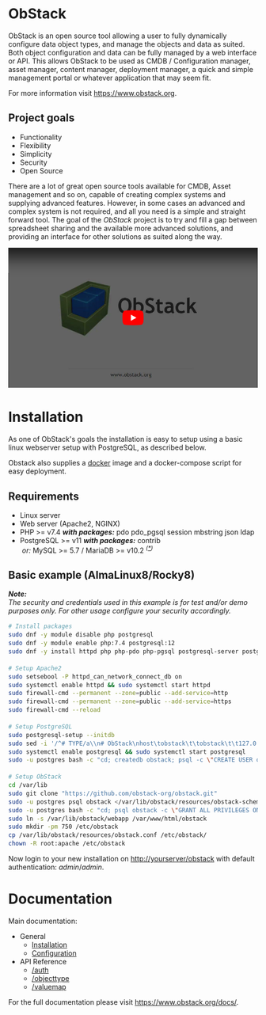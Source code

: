 # ObStack

ObStack is an open source tool allowing a user to fully dynamically configure data object types, and manage the objects and data as suited. Both object configuration and data can be fully managed by a web interface or API. This allows ObStack to be used as CMDB / Configuration manager, asset manager, content manager, deployment manager, a quick and simple management portal or whatever application that may seem fit.

For more information visit <a href="https://www.obstack.org" target="_blank">https://www.obstack.org</a>.

## Project goals

* Functionality
* Flexibility
* Simplicity
* Security
* Open Source

There are a lot of great open source tools available for CMDB, Asset management and so on, capable of creating complex systems and supplying advanced features. However, in some cases an advanced and complex system is not required, and all you need is a simple and straight forward tool. The goal of the *ObStack* project is to try and fill a gap between spreadsheet sharing and the available more advanced solutions, and providing an interface for other solutions as suited along the way.

[![](./img/os-yt1.png)](https://youtu.be/H8jDNsbyuf4)


# Installation

As one of ObStack's goals the installation is easy to setup using a basic linux webserver setup with PostgreSQL, as described below.

Obstack also supplies a <a href="https://github.com/obstack-org/obstack-docker" target="_blank">docker</a> image and a docker-compose script for easy deployment.

## Requirements

* Linux server
* Web server (Apache2, NGINX)
* PHP >= v7.4 _**with packages:**_ pdo pdo_pgsql session mbstring json ldap
* PostgreSQL >= v11 _**with packages:**_ contrib </br><i>&nbsp;or:</i> MySQL >= 5.7 / MariaDB >= v10.2 <sup><i>(<a href="https://www.obstack.org/docs/?doc=general-configuration#database-setup">*</a>)</i></sup>

## Basic example (AlmaLinux8/Rocky8)

**_Note:_** \
_The security and credentials used in this example is for test and/or demo purposes only. For other usage configure your security accordingly._

```bash
# Install packages
sudo dnf -y module disable php postgresql
sudo dnf -y module enable php:7.4 postgresql:12
sudo dnf -y install httpd php php-pdo php-pgsql postgresql-server postgresql-contrib git

# Setup Apache2
sudo setsebool -P httpd_can_network_connect_db on
sudo systemctl enable httpd && sudo systemctl start httpd
sudo firewall-cmd --permanent --zone=public --add-service=http
sudo firewall-cmd --permanent --zone=public --add-service=https
sudo firewall-cmd --reload

# Setup PostgreSQL
sudo postgresql-setup --initdb
sudo sed -i '/^# TYPE/a\\n# ObStack\nhost\tobstack\t\tobstack\t\t127.0.0.1/32\t\tmd5\nhost\tobstack\t\tobstack\t\t::1/128\t\t\tmd5' /var/lib/pgsql/data/pg_hba.conf
sudo systemctl enable postgresql && sudo systemctl start postgresql
sudo -u postgres bash -c "cd; createdb obstack; psql -c \"CREATE USER obstack WITH PASSWORD 'obstack'; GRANT CONNECT ON DATABASE obstack TO obstack;\""

# Setup ObStack
cd /var/lib
sudo git clone "https://github.com/obstack-org/obstack.git"
sudo -u postgres psql obstack </var/lib/obstack/resources/obstack-schema-v1.sql
sudo -u postgres bash -c "cd; psql obstack -c \"GRANT ALL PRIVILEGES ON ALL TABLES IN SCHEMA public TO obstack; GRANT ALL PRIVILEGES ON ALL SEQUENCES IN SCHEMA public TO obstack;\""
sudo ln -s /var/lib/obstack/webapp /var/www/html/obstack
sudo mkdir -pm 750 /etc/obstack
cp /var/lib/obstack/resources/obstack.conf /etc/obstack/
chown -R root:apache /etc/obstack
```

Now login to your new installation on [http://yourserver/obstack](http://yourserver/obstack) with default authentication: _admin_/_admin_.
# Documentation

Main documentation:

* General
  * [Installation](./docs/obstack-installation.md)
  * [Configuration](./docs/obstack-configuration.md)
* API Reference
  * [/auth](./docs/api-auth.md)
  * [/objecttype](./docs/api-objecttype.md)
  * [/valuemap](./docs/api-valuemap.md)

For the full documentation please visit <a href="https://www.obstack.org/docs/" target="_blank">https://www.obstack.org/docs/</a>.
